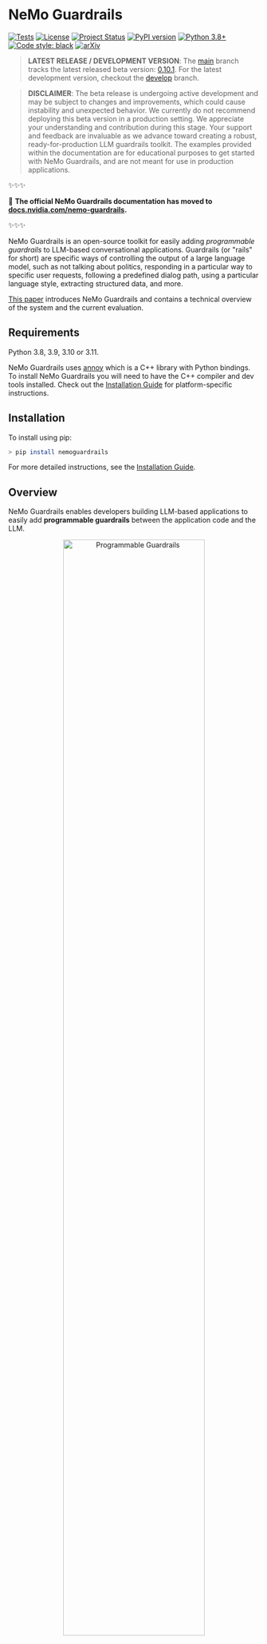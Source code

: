 # NeMo Guardrails

[![Tests](https://img.shields.io/badge/Tests-passing-green)](#)
[![License](https://img.shields.io/badge/License-Apache%202.0-brightgreen.svg)](https://github.com/NVIDIA/NeMo-Guardrails/blob/main/LICENSE.md)
[![Project Status](https://img.shields.io/badge/Status-beta-orange)](#)
[![PyPI version](https://badge.fury.io/py/nemoguardrails.svg)](https://badge.fury.io/py/nemoguardrails)
[![Python 3.8+](https://img.shields.io/badge/python-3.8%2B-green)](https://www.python.org/downloads/)
[![Code style: black](https://img.shields.io/badge/code%20style-black-000000.svg)](https://github.com/psf/black)
[![arXiv](https://img.shields.io/badge/arXiv-2310.10501-b31b1b.svg)](https://arxiv.org/abs/2310.10501)

> **LATEST RELEASE / DEVELOPMENT VERSION**: The [main](https://github.com/NVIDIA/NeMo-Guardrails/tree/main) branch tracks the latest released beta version: [0.10.1](https://github.com/NVIDIA/NeMo-Guardrails/tree/v0.10.1). For the latest development version, checkout the [develop](https://github.com/NVIDIA/NeMo-Guardrails/tree/develop) branch.

> **DISCLAIMER**: The beta release is undergoing active development and may be subject to changes and improvements, which could cause instability and unexpected behavior. We currently do not recommend deploying this beta version in a production setting. We appreciate your understanding and contribution during this stage. Your support and feedback are invaluable as we advance toward creating a robust, ready-for-production LLM guardrails toolkit. The examples provided within the documentation are for educational purposes to get started with NeMo Guardrails, and are not meant for use in production applications.

✨✨✨

📌 **The official NeMo Guardrails documentation has moved to [docs.nvidia.com/nemo-guardrails](https://docs.nvidia.com/nemo-guardrails).**

✨✨✨

NeMo Guardrails is an open-source toolkit for easily adding *programmable guardrails* to LLM-based conversational applications. Guardrails (or "rails" for short) are specific ways of controlling the output of a large language model, such as not talking about politics, responding in a particular way to specific user requests, following a predefined dialog path, using a particular language style, extracting structured data, and more.

[This paper](https://arxiv.org/abs/2310.10501) introduces NeMo Guardrails and contains a technical overview of the system and the current evaluation.

## Requirements

Python 3.8, 3.9, 3.10 or 3.11.

NeMo Guardrails uses [annoy](https://github.com/spotify/annoy) which is a C++ library with Python bindings. To install NeMo Guardrails you will need to have the C++ compiler and dev tools installed. Check out the [Installation Guide](https://docs.nvidia.com/nemo/guardrails/getting_started/installation-guide.html#prerequisites) for platform-specific instructions.

## Installation

To install using pip:

```bash
> pip install nemoguardrails
```

For more detailed instructions, see the [Installation Guide](https://docs.nvidia.com/nemo/guardrails/getting_started/installation-guide.html).

## Overview

NeMo Guardrails enables developers building LLM-based applications to easily add **programmable guardrails** between the application code and the LLM.

<div align="center">
  <img src="https://github.com/NVIDIA/NeMo-Guardrails/raw/develop/docs/_static/images/programmable_guardrails.png"  width="75%" alt="Programmable Guardrails">
</div>

Key benefits of adding *programmable guardrails* include:

- **Building Trustworthy, Safe, and Secure LLM-based Applications:** you can define rails to guide and safeguard conversations; you can choose to define the behavior of your LLM-based application on specific topics and prevent it from engaging in discussions on unwanted topics.

- **Connecting models, chains, and other services securely:** you can connect an LLM to other services (a.k.a. tools) seamlessly and securely.

- **Controllable dialog**: you can steer the LLM to follow pre-defined conversational paths, allowing you to design the interaction following conversation design best practices and enforce standard operating procedures (e.g., authentication, support).

### Protecting against LLM Vulnerabilities

NeMo Guardrails provides several mechanisms for protecting an LLM-powered chat application against common LLM vulnerabilities, such as jailbreaks and prompt injections. Below is a sample overview of the protection offered by different guardrails configuration for the example [ABC Bot](./examples/bots/abc) included in this repository. For more details, please refer to the [LLM Vulnerability Scanning](https://docs.nvidia.com/nemo/guardrails/evaluation/llm-vulnerability-scanning.html) page.

<div align="center">
<img src="https://github.com/NVIDIA/NeMo-Guardrails/raw/develop/docs/_static/images/abc-llm-vulnerability-scan-results.png" width="500">
</div>

### Use Cases

You can use programmable guardrails in different types of use cases:

1. **Question Answering** over a set of documents (a.k.a. Retrieval Augmented Generation): Enforce fact-checking and output moderation.
2. **Domain-specific Assistants** (a.k.a. chatbots): Ensure the assistant stays on topic and follows the designed conversational flows.
3. **LLM Endpoints**: Add guardrails to your custom LLM for safer customer interaction.
4. **LangChain Chains**: If you use LangChain for any use case, you can add a guardrails layer around your chains.
5. **Agents (COMING SOON)**: Add guardrails to your LLM-based agent.

### Usage

To add programmable guardrails to your application you can use the Python API or a guardrails server (see the [Server Guide](https://docs.nvidia.com/nemo/guardrails/user_guides/server-guide.html) for more details). Using the Python API is similar to using the LLM directly. Calling the guardrails layer instead of the LLM requires only minimal changes to the code base, and it involves two simple steps:

1. Loading a guardrails configuration and creating an `LLMRails` instance.
2. Making the calls to the LLM using the `generate`/`generate_async` methods.

```python
from nemoguardrails import LLMRails, RailsConfig

# Load a guardrails configuration from the specified path.
config = RailsConfig.from_path("PATH/TO/CONFIG")
rails = LLMRails(config)

try:
  completion = rails.generate(
      messages=[{"role": "user", "content": "Hello world!"}]
  )
except Exception as e:
    completion = None
```

Sample output:

```json
{"role": "assistant", "content": "Hi! How can I help you?"}
```

The input and output format for the `generate` method is similar to the [Chat Completions API](https://platform.openai.com/docs/guides/gpt/chat-completions-api) from OpenAI.

#### Async API

NeMo Guardrails is an async-first toolkit, which means that the core mechanics are implemented using the Python async model. The public methods have both a sync and an async version, such as `LLMRails.generate` and `LLMRails.generate_async`.

### Supported LLMs

You can use NeMo Guardrails with multiple LLMs like OpenAI GPT-3.5, GPT-4, LLaMa-2, Falcon, Vicuna, or Mosaic. For more details, check out the [Supported LLM Models](https://docs.nvidia.com/nemo/guardrails/user_guides/configuration-guide.html#supported-llm-models) section in the Configuration Guide.

### Types of Guardrails

NeMo Guardrails supports five main types of guardrails:

<div align="center">
  <img src="https://github.com/NVIDIA/NeMo-Guardrails/raw/develop/docs/_static/images/programmable_guardrails_flow.png"  width="75%" alt="Programmable Guardrails Flow">
</div>

1. **Input rails**: applied to the input from the user; an input rail can reject the input, stopping any additional processing, or alter the input (e.g., to mask potentially sensitive data, to rephrase).

2. **Dialog rails**: influence how the LLM is prompted; dialog rails operate on canonical form messages for details see [Colang Guide](https://docs.nvidia.com/nemo/guardrails/user_guides/colang-language-syntax-guide.html)) and determine if an action should be executed, if the LLM should be invoked to generate the next step or a response, if a predefined response should be used instead, etc.

3. **Retrieval rails**: applied to the retrieved chunks in the case of a RAG (Retrieval Augmented Generation) scenario; a retrieval rail can reject a chunk, preventing it from being used to prompt the LLM, or alter the relevant chunks (e.g., to mask potentially sensitive data).

4. **Execution rails**: applied to input/output of the custom actions (a.k.a. tools), that need to be called by the LLM.

5. **Output rails**: applied to the output generated by the LLM; an output rail can reject the output, preventing it from being returned to the user, or alter it (e.g., removing sensitive data).

### Guardrails Configuration

A guardrails configuration defines the **LLM(s)** to be used and **one or more guardrails**. A guardrails configuration can include any number of input/dialog/output/retrieval/execution rails. A configuration without any configured rails will essentially forward the requests to the LLM.

The standard structure for a guardrails configuration folder looks like this:

```
.
├── config
│   ├── actions.py
│   ├── config.py
│   ├── config.yml
│   ├── rails.co
│   ├── ...
```

The `config.yml` contains all the general configuration options, such as LLM models, active rails, and custom configuration data". The `config.py` file contains any custom initialization code and the `actions.py` contains any custom python actions. For a complete overview, see the [Configuration Guide](https://docs.nvidia.com/nemo/guardrails/user_guides/configuration-guide.html).

Below is an example `config.yml`:

```yaml
# config.yml
models:
  - type: main
    engine: openai
    model: gpt-3.5-turbo-instruct

rails:
  # Input rails are invoked when new input from the user is received.
  input:
    flows:
      - check jailbreak
      - mask sensitive data on input

  # Output rails are triggered after a bot message has been generated.
  output:
    flows:
      - self check facts
      - self check hallucination
      - activefence moderation
      - gotitai rag truthcheck

  config:
    # Configure the types of entities that should be masked on user input.
    sensitive_data_detection:
      input:
        entities:
          - PERSON
          - EMAIL_ADDRESS
```

The `.co` files included in a guardrails configuration contain the Colang definitions (see the next section for a quick overview of what Colang is) that define various types of rails. Below is an example `greeting.co` file which defines the dialog rails for greeting the user.

```colang
define user express greeting
  "Hello!"
  "Good afternoon!"

define flow
  user express greeting
  bot express greeting
  bot offer to help

define bot express greeting
  "Hello there!"

define bot offer to help
  "How can I help you today?"
```

Below is an additional example of Colang definitions for a dialog rail against insults:

```colang
define user express insult
  "You are stupid"

define flow
  user express insult
  bot express calmly willingness to help
```

### Colang

To configure and implement various types of guardrails, this toolkit introduces **Colang**, a modeling language specifically created for designing flexible, yet controllable, dialogue flows. Colang has a python-like syntax and is designed to be simple and intuitive, especially for developers.

**NOTE**: Currently two versions of Colang, 1.0 and 2.0, are supported and Colang 1.0 is the default. Versions 0.1.0 up to 0.7.1 of NeMo Guardrails used Colang 1.0 exclusively. Versions 0.8.0 introduced Colang 2.0-alpha and version 0.9.0 introduced Colang 2.0-beta. We expect Colang 2.0 to go out of Beta and replace 1.0 as the default option in NeMo Guardrails version 0.11.0.

For a brief introduction to the Colang 1.0 syntax, see the [Colang 1.0 Language Syntax Guide](https://docs.nvidia.com/nemo/guardrails/user_guides/colang-language-syntax-guide.html).

To get started with Colang 2.0, see the [Colang 2.0 Documentation](https://docs.nvidia.com/nemo/guardrails/colang_2/overview.html).

### Guardrails Library

NeMo Guardrails comes with a set of [built-in guardrails](https://docs.nvidia.com/nemo/guardrails/user_guides/guardrails-library.html).

> **NOTE**: The built-in guardrails are only intended to enable you to get started quickly with NeMo Guardrails. For production use cases, further development and testing of the rails are needed.

Currently, the guardrails library includes:

- [Jailbreak Detection](https://docs.nvidia.com/nemo/guardrails/user_guides/guardrails-library.html#jailbreak-detection-heuristics)
- [Self-Check Input Moderation](https://docs.nvidia.com/nemo/guardrails/user_guides/guardrails-library.html#self-input-output)
- [Self-Check Output Moderation](https://docs.nvidia.com/nemo/guardrails/user_guides/guardrails-library.html#self-check-output)
- [Self-Check Fact-checking](https://docs.nvidia.com/nemo/guardrails/user_guides/guardrails-library.html#fact-checking)
- [Hallucination Detection](https://docs.nvidia.com/nemo/guardrails/user_guides/guardrails-library.html#hallucination-detection)
- [AlignScore-based Fact-checking](https://docs.nvidia.com/nemo/guardrails/user_guides/guardrails-library.html#alignscore-based-fact-checking)
- [LlamaGuard-based Content Moderation](https://docs.nvidia.com/nemo/guardrails/user_guides/guardrails-library.html#llama-guard-based-content-moderation)
- [RAG hallucination detection using Patronus Lynx](https://docs.nvidia.com/nemo/guardrails/user_guides/guardrails-library.html#patronus-lynx-based-rag-hallucination-detection)
- [Presidio-based Sensitive Data Detection](https://docs.nvidia.com/nemo/guardrails/user_guides/guardrails-library.html#presidio-based-sensitive-data-detection)
- [Input moderation using ActiveFence](https://docs.nvidia.com/nemo/guardrails/user_guides/guardrails-library.html#activefence)
- [RAG Hallucination detection using Got It AI's TruthChecker API](https://docs.nvidia.com/nemo/guardrails/user_guides/guardrails-library.html#got-it-ai)
- [AutoAlign-based guardrails](https://docs.nvidia.com/nemo/guardrails/user_guides/guardrails-library.html#autoalign)

## CLI

NeMo Guardrails also comes with a built-in CLI.

```bash
$ nemoguardrails --help

Usage: nemoguardrails [OPTIONS] COMMAND [ARGS]...

actions-server    Start a NeMo Guardrails actions server.
chat              Start an interactive chat session.
evaluate          Run an evaluation task.
server            Start a NeMo Guardrails server.
```

### Guardrails Server

You can use the NeMo Guardrails CLI to start a guardrails server. The server can load one or more configurations from the specified folder and expose and HTTP API for using them.

```
nemoguardrails server [--config PATH/TO/CONFIGS] [--port PORT]
```

For example, to get a chat completion for a `sample` config, you can use the `/v1/chat/completions` endpoint:

```
POST /v1/chat/completions
```

```json
{
    "config_id": "sample",
    "messages": [{
      "role":"user",
      "content":"Hello! What can you do for me?"
    }]
}
```

Sample output:

```json
{"role": "assistant", "content": "Hi! How can I help you?"}
```

#### Docker

To start a guardrails server, you can also use a Docker container. NeMo Guardrails provides a [Dockerfile](./Dockerfile) that you can use to build a `nemoguardrails` image. For further information, see the [using Docker](https://docs.nvidia.com/nemo/guardrails/user_guides/advanced/using-docker.html) section.

## Integration with LangChain

NeMo Guardrails integrates seamlessly with LangChain. You can easily wrap a guardrails configuration around a LangChain chain (or any `Runnable`). You can also call a LangChain chain from within a guardrails configuration. For more details, check out the [LangChain Integration Documentation](https://docs.nvidia.com/nemo/guardrails/user_guides/langchain/langchain-integration.html)

## Evaluation

Evaluating the safety of a LLM-based conversational application is a complex task and still an open research question. To support proper evaluation, NeMo Guardrails provides the following:

1. An [evaluation tool](nemoguardrails/evaluate/README.md), i.e. `nemoguardrails evaluate`, with support for topical rails, fact-checking, moderation (jailbreak and output moderation) and hallucination.
2. An experimental [red-teaming interface](https://docs.nvidia.com/nemo/guardrails/security/red-teaming.html).
3. Sample LLM Vulnerability Scanning Reports, e.g, [ABC Bot - LLM Vulnerability Scan Results](https://docs.nvidia.com/nemo/guardrails/evaluation/llm-vulnerability-scanning.html)

## How is this different?

There are many ways guardrails can be added to an LLM-based conversational application. For example: explicit moderation endpoints (e.g., OpenAI, ActiveFence), critique chains (e.g. constitutional chain), parsing the output (e.g. guardrails.ai), individual guardrails (e.g., LLM-Guard), hallucination detection for RAG applications (e.g., Got It AI, Patronus Lynx).

NeMo Guardrails aims to provide a flexible toolkit that can integrate all these complementary approaches into a cohesive LLM guardrails layer. For example, the toolkit provides out-of-the-box integration with ActiveFence, AlignScore and LangChain chains.

To the best of our knowledge, NeMo Guardrails is the only guardrails toolkit that also offers a solution for modeling the dialog between the user and the LLM. This enables on one hand the ability to guide the dialog in a precise way. On the other hand it enables fine-grained control for when certain guardrails should be used, e.g., use fact-checking only for certain types of questions.

## Learn More

- [Documentation](https://docs.nvidia.com/nemo/guardrails)
- [Getting Started Guide](https://docs.nvidia.com/nemo/guardrails/getting_started)
- [Examples](./examples)
- [FAQs](https://docs.nvidia.com/nemo/guardrails/faqs.html)
- [Security Guidelines](https://docs.nvidia.com/nemo/guardrails/security/guidelines.html)

## Inviting the community to contribute

The example rails residing in the repository are excellent starting points. We enthusiastically invite the community to contribute towards making the power of trustworthy, safe, and secure LLMs accessible to everyone. For guidance on setting up a development environment and how to contribute to NeMo Guardrails, see the [contributing guidelines](./CONTRIBUTING.md).

## License

This toolkit is licensed under the [Apache License, Version 2.0](http://www.apache.org/licenses/LICENSE-2.0).

## How to cite

If you use this work, please cite the [EMNLP 2023 paper](https://aclanthology.org/2023.emnlp-demo.40) that introduces it.

```bibtex
@inproceedings{rebedea-etal-2023-nemo,
    title = "{N}e{M}o Guardrails: A Toolkit for Controllable and Safe {LLM} Applications with Programmable Rails",
    author = "Rebedea, Traian  and
      Dinu, Razvan  and
      Sreedhar, Makesh Narsimhan  and
      Parisien, Christopher  and
      Cohen, Jonathan",
    editor = "Feng, Yansong  and
      Lefever, Els",
    booktitle = "Proceedings of the 2023 Conference on Empirical Methods in Natural Language Processing: System Demonstrations",
    month = dec,
    year = "2023",
    address = "Singapore",
    publisher = "Association for Computational Linguistics",
    url = "https://aclanthology.org/2023.emnlp-demo.40",
    doi = "10.18653/v1/2023.emnlp-demo.40",
    pages = "431--445",
}
```
